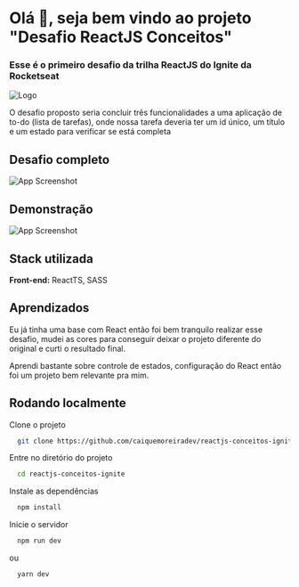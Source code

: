 
# Olá 👋, seja bem vindo ao projeto "Desafio ReactJS Conceitos"

### Esse é o primeiro desafio da trilha ReactJS do Ignite da Rocketseat

![Logo](https://repository-images.githubusercontent.com/344824358/0ff8ac80-8026-11eb-8ed1-e8b77764fbcd)

O desafio proposto seria concluir três funcionalidades a uma aplicação de to-do (lista de tarefas), onde nossa tarefa deveria ter um id único, um título e um estado para verificar se está completa

## Desafio completo

![App Screenshot](https://uploaddeimagens.com.br/images/003/710/152/full/todo_-_ignite.png?1644238986)

## Demonstração

![App Screenshot](https://thumbs.gfycat.com/DirectOnlyKitty-size_restricted.gif)


## Stack utilizada

**Front-end:** ReactTS, SASS


## Aprendizados

Eu já tinha uma base com React então foi bem tranquilo realizar esse desafio, mudei as cores para conseguir deixar o projeto diferente do original e curti o resultado final.

Aprendi bastante sobre controle de estados, configuração do React então foi um projeto bem relevante pra mim.

## Rodando localmente

Clone o projeto

```bash
  git clone https://github.com/caiquemoreiradev/reactjs-conceitos-ignite.git
```

Entre no diretório do projeto

```bash
  cd reactjs-conceitos-ignite
```

Instale as dependências

```bash
  npm install
```

Inicie o servidor

```bash
  npm run dev
```

ou 

```bash
  yarn dev
```


